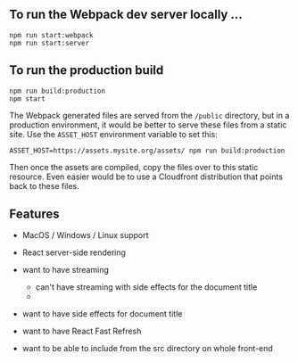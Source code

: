 ## To run the Webpack dev server locally ...
    npm run start:webpack
    npm run start:server

## To run the production build
    npm run build:production
    npm start
The Webpack generated files are served from the `/public` directory, but in a production environment, it would be better to serve these files from a static site. Use the `ASSET_HOST` environment variable to set this:

    ASSET_HOST=https://assets.mysite.org/assets/ npm run build:production
Then once the assets are compiled, copy the files over to this static resource. Even easier would be to use a Cloudfront distribution that points back to these files.

## Features
- MacOS / Windows / Linux support
- React server-side rendering


- want to have streaming
    - can't have streaming with side effects for the document title
    - 

- want to have side effects for document title
- want to have React Fast Refresh
- want to be able to include from the src directory on whole front-end
